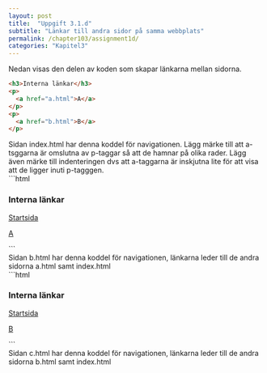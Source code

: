 ```yaml
---
layout: post
title:  "Uppgift 3.1.d"
subtitle: "Länkar till andra sidor på samma webbplats"
permalink: /chapter103/assignment1d/
categories: "Kapitel3"
---
```

Nedan visas den delen av koden som skapar länkarna mellan sidorna.
```html
<h3>Interna länkar</h3>
<p>
  <a href="a.html">A</a>
</p>
<p>
  <a href="b.html">B</a>
</p>
```
<figcaption>Sidan index.html har denna koddel för navigationen. Lägg märke till att a-tsggarna är omslutna av p-taggar så att de hamnar på olika rader. Lägg även märke till indenteringen dvs att a-taggarna är inskjutna lite för att visa att de ligger inuti p-tagggen.</figcaption>
```html
<h3>Interna länkar</h3>
<p>
  <a href="index.html">Startsida</a>
</p>
<p>
  <a href="a.html">A</a>
</p>
```
<figcaption>Sidan b.html har denna koddel för navigationen, länkarna leder till de andra sidorna a.html samt index.html</figcaption>
```html
<h3>Interna länkar</h3>
<p>
  <a href="index.html">Startsida</a>
</p>
<p>
  <a href="b.html">B</a>
</p>
```
<figcaption>Sidan c.html har denna koddel för navigationen, länkarna leder till de andra sidorna b.html samt index.html</figcaption>
